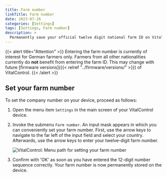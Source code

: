 ```yaml
---
title: Farm number
linkTitle: Farm number
date: 2023-07-26
categories: [Settings]
tags: [Settings, Farm number]
description: >
  Permanently save your official twelve digit national farm ID on VitalControl device.
---
```

{{< alert title="Attention" >}}
Entering the farm number is currently of interest for German farmers only. Farmers from all other nationalities currently do **not** benefit from entering the farm ID. This may change with future [firmware versions]({{< relref "../firmware/versions/" >}}) of VitalControl.
{{< /alert >}}

## Set your farm number

To set the company number on your device, proceed as follows:

1. Open the menu item `Settings` in the main screen of your VitalControl device.

2. Invoke the submenu `Farm number`. An input mask appears in which you can conveniently set your farm number. First, use the arrow keys to navigate to the far left of the input field and select your country. Afterwards, use the arrow keys to enter your twelve-digit farm number.

   ![VitalControl: Menu path for setting your farm number](../images/farm-number.png "Setting your farm number")

3. Confirm with 'OK' as soon as you have entered the 12-digit number sequence correctly. Your farm number is now permanently stored on the device.
